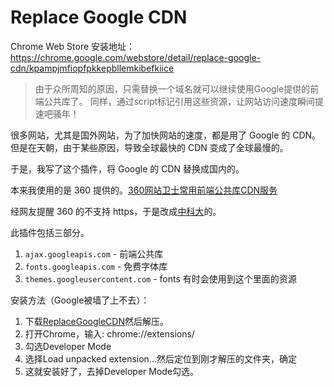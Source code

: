 Replace Google CDN
==================

Chrome Web Store 安装地址：  
https://chrome.google.com/webstore/detail/replace-google-cdn/kpampjmfiopfpkkepbllemkibefkiice

> 由于众所周知的原因，只需替换一个域名就可以继续使用Google提供的前端公共库了。
> 同样，通过script标记引用这些资源，让网站访问速度瞬间提速吧骚年！

很多网站，尤其是国外网站，为了加快网站的速度，都是用了 Google 的 CDN。
但是在天朝，由于某些原因，导致全球最快的 CDN 变成了全球最慢的。

于是，我写了这个插件，将 Google 的 CDN 替换成国内的。

本来我使用的是 360 提供的。[360网站卫士常用前端公共库CDN服务](http://libs.useso.com)

经网友提醒 360 的不支持 https，于是改成[中科大](http://lug.ustc.edu.cn)的。

此插件包括三部分。

1. `ajax.googleapis.com` - 前端公共库
2. `fonts.googleapis.com` - 免费字体库
3. `themes.googleusercontent.com` - fonts 有时会使用到这个里面的资源

安装方法（Google被墙了上不去）：
 
1. 下载[ReplaceGoogleCDN](https://github.com/justjavac/ReplaceGoogleCDN/archive/master.zip)然后解压。
2. 打开Chrome，输入: chrome://extensions/
3. 勾选Developer Mode
4. 选择Load unpacked extension...然后定位到刚才解压的文件夹，确定
5. 这就安装好了，去掉Developer Mode勾选。
